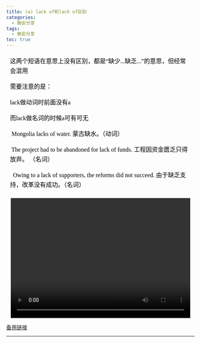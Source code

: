 ```yaml
---
title: (a) lack of和lack of区别
categories:
  - 晚安分享
tags:
  - 晚安分享
toc: true 
---
```


<!-- 
这两个短语在意思上没有区别，都是“缺少...缺乏...”的意思，但经常会混用

️需要注意的是：

lack做动词时前面没有a

而lack做名词的时候a可有可无


️ Mongolia lacks of water.  蒙古缺水。（动词）

️ The project had to be abandoned for lack of funds.  工程因资金匮乏只得放弃。 （名词）

️ ️ Owing to a lack of supporters, the reforms did not succeed.  由于缺乏支持，改革没有成功。（名词） -->


<section id="nice" data-tool="mdnice编辑器" data-website="https://www.mdnice.com" style="font-size: 16px; color: black; padding: 0 10px; line-height: 1.6; word-spacing: 0px; letter-spacing: 0px; word-break: break-word; word-wrap: break-word; text-align: left; font-family: Optima-Regular, Optima, PingFangSC-light, PingFangTC-light, 'PingFang SC', Cambria, Cochin, Georgia, Times, 'Times New Roman', serif;"><p data-tool="mdnice编辑器" style="font-size: 16px; padding-top: 8px; padding-bottom: 8px; margin: 0; line-height: 26px; color: black;">这两个短语在意思上没有区别，都是“缺少...缺乏...”的意思，但经常会混用</p>
<p data-tool="mdnice编辑器" style="font-size: 16px; padding-top: 8px; padding-bottom: 8px; margin: 0; line-height: 26px; color: black;">️需要注意的是：</p>
<p data-tool="mdnice编辑器" style="font-size: 16px; padding-top: 8px; padding-bottom: 8px; margin: 0; line-height: 26px; color: black;">lack做动词时前面没有a</p>
<p data-tool="mdnice编辑器" style="font-size: 16px; padding-top: 8px; padding-bottom: 8px; margin: 0; line-height: 26px; color: black;">而lack做名词的时候a可有可无</p>
<p data-tool="mdnice编辑器" style="font-size: 16px; padding-top: 8px; padding-bottom: 8px; margin: 0; line-height: 26px; color: black;">️ Mongolia lacks of water.  蒙古缺水。（动词）</p>
<p data-tool="mdnice编辑器" style="font-size: 16px; padding-top: 8px; padding-bottom: 8px; margin: 0; line-height: 26px; color: black;">️ The project had to be abandoned for lack of funds.  工程因资金匮乏只得放弃。 （名词）</p>
<p data-tool="mdnice编辑器" style="font-size: 16px; padding-top: 8px; padding-bottom: 8px; margin: 0; line-height: 26px; color: black;">️ ️ Owing to a lack of supporters, the reforms did not succeed.  由于缺乏支持，改革没有成功。（名词）</p>
</section>


<p style="text-align:center">
   <video width="480" height="320" controls>
       <source src="/video/106.mp4">
   </video>
</p>
 <p><a href="/video/106.mp4">备用链接</a></p>
 
---






